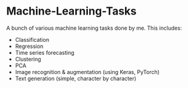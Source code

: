 # Machine-Learning-Tasks
A bunch of various machine learning tasks done by me.
This includes:
* Classification
* Regression
* Time series forecasting
* Clustering
* PCA
* Image recognition & augmentation (using Keras, PyTorch)
* Text generation (simple, character by character)
